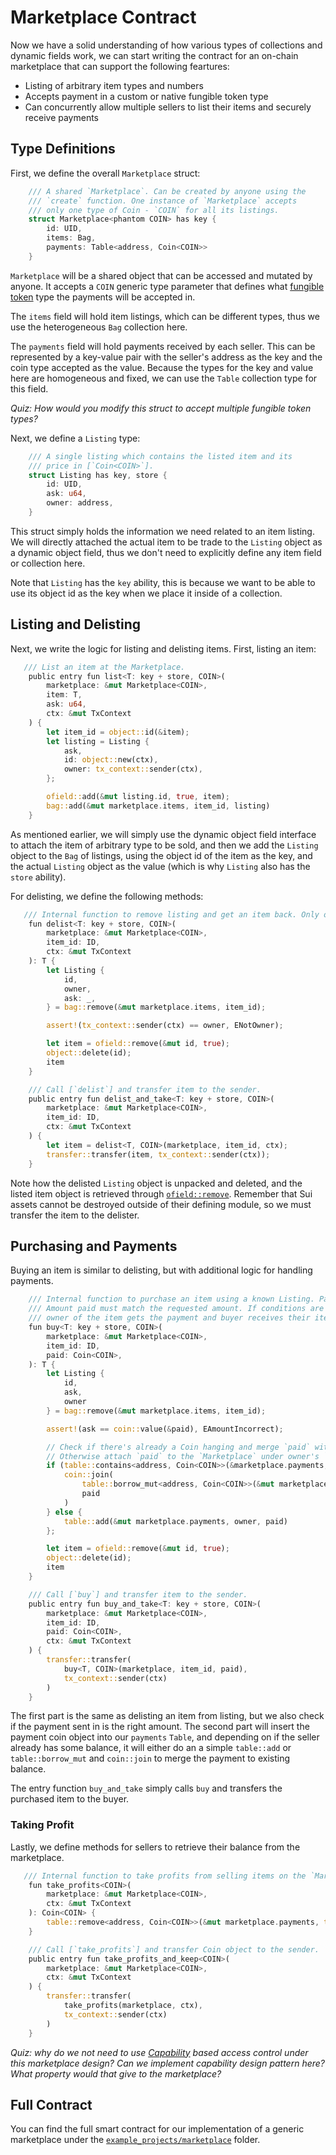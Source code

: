 # Marketplace Contract

Now we have a solid understanding of how various types of collections and dynamic fields work, we can start writing the contract for an on-chain marketplace that can support the following feartures:

- Listing of arbitrary item types and numbers
- Accepts payment in a custom or native fungible token type
- Can concurrently allow multiple sellers to list their items and securely receive payments

## Type Definitions

First, we define the overall `Marketplace` struct:

```rust
    /// A shared `Marketplace`. Can be created by anyone using the
    /// `create` function. One instance of `Marketplace` accepts
    /// only one type of Coin - `COIN` for all its listings.
    struct Marketplace<phantom COIN> has key {
        id: UID,
        items: Bag,
        payments: Table<address, Coin<COIN>>
    }
```

`Marketplace` will be a shared object that can be accessed and mutated by anyone. It accepts a `COIN` generic type parameter that defines what [fungible token](../../unit-three/lessons/4_the_coin_resource_and_create_currency.md) type the payments will be accepted in. 

The `items` field will hold item listings, which can be different types, thus we use the heterogeneous `Bag` collection here. 

The `payments` field will hold payments received by each seller. This can be represented by a key-value pair with the seller's address as the key and the coin type accepted as the value. Because the types for the key and value here are homogeneous and fixed, we can use the `Table` collection type for this field. 

_Quiz: How would you modify this struct to accept multiple fungible token types?_

Next, we define a `Listing` type:

```rust
    /// A single listing which contains the listed item and its
    /// price in [`Coin<COIN>`].
    struct Listing has key, store {
        id: UID,
        ask: u64,
        owner: address,
    }
```
This struct simply holds the information we need related to an item listing. We will directly attached the actual item to be trade to the `Listing` object as a dynamic object field, thus we don't need to explicitly define any item field or collection here. 

Note that `Listing` has the `key` ability, this is because we want to be able to use its object id as the key when we place it inside of a collection. 

## Listing and Delisting

Next, we write the logic for listing and delisting items. First, listing an item:

```rust
   /// List an item at the Marketplace.
    public entry fun list<T: key + store, COIN>(
        marketplace: &mut Marketplace<COIN>,
        item: T,
        ask: u64,
        ctx: &mut TxContext
    ) {
        let item_id = object::id(&item);
        let listing = Listing {
            ask,
            id: object::new(ctx),
            owner: tx_context::sender(ctx),
        };

        ofield::add(&mut listing.id, true, item);
        bag::add(&mut marketplace.items, item_id, listing)
    }
```
As mentioned earlier, we will simply use the dynamic object field interface to attach the item of arbitrary type to be sold, and then we add the `Listing` object to the `Bag` of listings, using the object id of the item as the key, and the actual `Listing` object as the value (which is why `Listing` also has the `store` ability). 

For delisting, we define the following methods:

```rust
   /// Internal function to remove listing and get an item back. Only owner can do that.
    fun delist<T: key + store, COIN>(
        marketplace: &mut Marketplace<COIN>,
        item_id: ID,
        ctx: &mut TxContext
    ): T {
        let Listing {
            id,
            owner,
            ask: _,
        } = bag::remove(&mut marketplace.items, item_id);

        assert!(tx_context::sender(ctx) == owner, ENotOwner);

        let item = ofield::remove(&mut id, true);
        object::delete(id);
        item
    }

    /// Call [`delist`] and transfer item to the sender.
    public entry fun delist_and_take<T: key + store, COIN>(
        marketplace: &mut Marketplace<COIN>,
        item_id: ID,
        ctx: &mut TxContext
    ) {
        let item = delist<T, COIN>(marketplace, item_id, ctx);
        transfer::transfer(item, tx_context::sender(ctx));
    }
```

Note how the delisted `Listing` object is unpacked and deleted, and the listed item object is retrieved through [`ofield::remove`](https://github.com/MystenLabs/sui/blob/e4c459ff522dc2077d3520f99b514e266935047a/crates/sui-framework/sources/dynamic_object_field.move#L67). Remember that Sui assets cannot be destroyed outside of their defining module, so we must transfer the item to the delister. 

## Purchasing and Payments

Buying an item is similar to delisting, but with additional logic for handling payments. 

```rust
    /// Internal function to purchase an item using a known Listing. Payment is done in Coin<C>.
    /// Amount paid must match the requested amount. If conditions are met,
    /// owner of the item gets the payment and buyer receives their item.
    fun buy<T: key + store, COIN>(
        marketplace: &mut Marketplace<COIN>,
        item_id: ID,
        paid: Coin<COIN>,
    ): T {
        let Listing {
            id,
            ask,
            owner
        } = bag::remove(&mut marketplace.items, item_id);

        assert!(ask == coin::value(&paid), EAmountIncorrect);

        // Check if there's already a Coin hanging and merge `paid` with it.
        // Otherwise attach `paid` to the `Marketplace` under owner's `address`.
        if (table::contains<address, Coin<COIN>>(&marketplace.payments, owner)) {
            coin::join(
                table::borrow_mut<address, Coin<COIN>>(&mut marketplace.payments, owner),
                paid
            )
        } else {
            table::add(&mut marketplace.payments, owner, paid)
        };

        let item = ofield::remove(&mut id, true);
        object::delete(id);
        item
    }

    /// Call [`buy`] and transfer item to the sender.
    public entry fun buy_and_take<T: key + store, COIN>(
        marketplace: &mut Marketplace<COIN>,
        item_id: ID,
        paid: Coin<COIN>,
        ctx: &mut TxContext
    ) {
        transfer::transfer(
            buy<T, COIN>(marketplace, item_id, paid),
            tx_context::sender(ctx)
        )
    }

```

The first part is the same as delisting an item from listing, but we also check if the payment sent in is the right amount. The second part will insert the payment coin object into our `payments` `Table`, and depending on if the seller already has some balance, it will either do an a simple `table::add` or `table::borrow_mut` and `coin::join` to merge the payment to existing balance. 

The entry function `buy_and_take` simply calls `buy` and transfers the purchased item to the buyer. 

### Taking Profit

Lastly, we define methods for sellers to retrieve their balance from the marketplace. 

```rust
   /// Internal function to take profits from selling items on the `Marketplace`.
    fun take_profits<COIN>(
        marketplace: &mut Marketplace<COIN>,
        ctx: &mut TxContext
    ): Coin<COIN> {
        table::remove<address, Coin<COIN>>(&mut marketplace.payments, tx_context::sender(ctx))
    }

    /// Call [`take_profits`] and transfer Coin object to the sender.
    public entry fun take_profits_and_keep<COIN>(
        marketplace: &mut Marketplace<COIN>,
        ctx: &mut TxContext
    ) {
        transfer::transfer(
            take_profits(marketplace, ctx),
            tx_context::sender(ctx)
        )
    }
```

_Quiz: why do we not need to use [Capability](../../unit-two/lessons/6_capability_design_pattern.md) based access control under this marketplace design? Can we implement capability design pattern here? What property would that give to the marketplace?_

## Full Contract

You can find the full smart contract for our implementation of a generic marketplace under the [`example_projects/marketplace`](../example_projects/marketplace/sources/marketplace.move) folder.